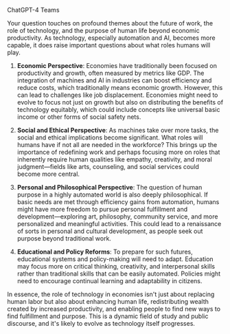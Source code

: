 ChatGPT-4 Teams

Your question touches on profound themes about the future of work, the role of technology, and the purpose of human life beyond economic productivity. As technology, especially automation and AI, becomes more capable, it does raise important questions about what roles humans will play.

1. **Economic Perspective**: Economies have traditionally been focused on productivity and growth, often measured by metrics like GDP. The integration of machines and AI in industries can boost efficiency and reduce costs, which traditionally means economic growth. However, this can lead to challenges like job displacement. Economies might need to evolve to focus not just on growth but also on distributing the benefits of technology equitably, which could include concepts like universal basic income or other forms of social safety nets.

2. **Social and Ethical Perspective**: As machines take over more tasks, the social and ethical implications become significant. What roles will humans have if not all are needed in the workforce? This brings up the importance of redefining work and perhaps focusing more on roles that inherently require human qualities like empathy, creativity, and moral judgment—fields like arts, counseling, and social services could become more central.

3. **Personal and Philosophical Perspective**: The question of human purpose in a highly automated world is also deeply philosophical. If basic needs are met through efficiency gains from automation, humans might have more freedom to pursue personal fulfillment and development—exploring art, philosophy, community service, and more personalized and meaningful activities. This could lead to a renaissance of sorts in personal and cultural development, as people seek out purpose beyond traditional work.

4. **Educational and Policy Reforms**: To prepare for such futures, educational systems and policy-making will need to adapt. Education may focus more on critical thinking, creativity, and interpersonal skills rather than traditional skills that can be easily automated. Policies might need to encourage continual learning and adaptability in citizens.

In essence, the role of technology in economies isn't just about replacing human labor but also about enhancing human life, redistributing wealth created by increased productivity, and enabling people to find new ways to find fulfillment and purpose. This is a dynamic field of study and public discourse, and it's likely to evolve as technology itself progresses.
